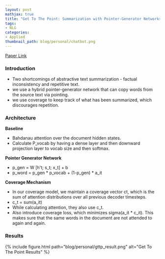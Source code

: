 ```yaml
---
layout: post
mathjax: true
title: "Get To The Point: Summarization with Pointer-Generator Networks"
tags:
- NLG
categories:
- Applied
thumbnail_path: blog/personal/chatbot.png
---
```


[Paper Link](https://arxiv.org/pdf/1704.04368.pdf)

### Introduction

- Two shortcomings of abstractive text summarization - factual inconsistency and repetitive text.
- we use a hybrid pointer-generator network that can copy words from the source text via pointing.
- we use coverage to keep track of what has been summarized, which discourages repetition.

### Architecture

**Baseline**

- Bahdanau attention over the document hidden states.
- Calculate P_vocab by having a dense layer and then downward projection layer to vocab size and then softmax.

**Pointer Generator Network**

- p_gen = W [h't; s_t; x_t] + b
- p_word = p_gen * p_vocab + (1-p_gen) * a_it

**Coverage Mechanism**

- In our coverage model, we maintain a coverage vector ct, which is the sum of attention distributions over all previous decoder timesteps.
- c_t = sum(a_it)
- While calculating attention, they also use c_t.
- Also introduce coverage loss, which minimizes sigma(a_it * c_it). This makes sure that the same words in the document are not attended to again and again.

### Results

{% include figure.html path="blog/personal/gttp_result.png" alt="Get To The Point Results" %}